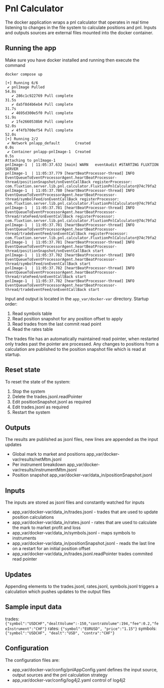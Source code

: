 # Pnl Calculator

The docker application wraps a pnl calculator that operates in real time listening to changes in the file system to 
calculate positions and pnl. Inputs and outputs sources are external files mounted into the docker container. 

## Running the app

Make sure you have docker installed and running then execute the command

```shell
docker compose up

[+] Running 6/6
 ✔ pnlImage Pulled                                                                                                                                                                                  54.8s 
   ✔ 286c1c922769 Pull complete                                                                                                                                                                     31.5s 
   ✔ da5f8d4b6eb4 Pull complete                                                                                                                                                                     31.7s 
   ✔ 4695d300e5f0 Pull complete                                                                                                                                                                     51.9s 
   ✔ 1fe2660538b0 Pull complete                                                                                                                                                                     52.0s 
   ✔ 4f4fb700ef54 Pull complete                                                                                                                                                                     52.0s 
[+] Running 2/2
 ✔ Network pnlapp_default       Created                                                                                                                                                              0.0s 
 ✔ Container pnlapp-pnlImage-1  Created                                                                                                                                                              0.5s 
Attaching to pnlImage-1
pnlImage-1  | 11:05:37.632 [main] WARN   eventAudit #STARTING FLUXTION SERVER
pnlImage-1  | 11:05:37.779 [heartBeatProcessor-thread] INFO   EventQueueToEventProcessorAgent.heartBeatProcessor-thread/positionSnapshot/onEventCallBack registerProcessor: com.fluxtion.server.lib.pnl.calculator.FluxtionPnlCalculator@74c79fa2
pnlImage-1  | 11:05:37.780 [heartBeatProcessor-thread] INFO   EventQueueToEventProcessorAgent.heartBeatProcessor-thread/symbolFeed/onEventCallBack registerProcessor: com.fluxtion.server.lib.pnl.calculator.FluxtionPnlCalculator@74c79fa2
pnlImage-1  | 11:05:37.781 [heartBeatProcessor-thread] INFO   EventQueueToEventProcessorAgent.heartBeatProcessor-thread/rateFeed/onEventCallBack registerProcessor: com.fluxtion.server.lib.pnl.calculator.FluxtionPnlCalculator@74c79fa2
pnlImage-1  | 11:05:37.781 [heartBeatProcessor-thread] INFO   EventQueueToEventProcessorAgent.heartBeatProcessor-thread/tradeEventFeed/onEventCallBack registerProcessor: com.fluxtion.server.lib.pnl.calculator.FluxtionPnlCalculator@74c79fa2
pnlImage-1  | 11:05:37.781 [heartBeatProcessor-thread] INFO   EventQueueToEventProcessorAgent.heartBeatProcessor-thread/positionSnapshot/onEventCallBack start
pnlImage-1  | 11:05:37.782 [heartBeatProcessor-thread] INFO   EventQueueToEventProcessorAgent.heartBeatProcessor-thread/symbolFeed/onEventCallBack start
pnlImage-1  | 11:05:37.782 [heartBeatProcessor-thread] INFO   EventQueueToEventProcessorAgent.heartBeatProcessor-thread/rateFeed/onEventCallBack start
pnlImage-1  | 11:05:37.782 [heartBeatProcessor-thread] INFO   EventQueueToEventProcessorAgent.heartBeatProcessor-thread/tradeEventFeed/onEventCallBack start

```

Input and output is located in the `app_var/docker-var` directory. Startup order:
1. Read symbols table
2. Read position snapshot for any position offset to apply
3. Read trades from the last commit read point
4. Read the rates table

The trades file has an automatically maintained read pointer, when restarted only trades past the pointer are processed.
Any changes to positions from a calculation are published to the position snapshot file which is read at startup. 

## Reset state
To reset the state of the system:
1. Stop the system
2. Delete the trades.jsonl.readPointer 
3. Edit positionSnapshot.jsonl as required
4. Edit trades.jsonl as required
5. Restart the system

## Outputs
The results are published as jsonl files, new lines are appended as the input updates
- Global mark to market and positions app_var/docker-var/results/netMtm.jsonl 
- Per instrument breakdown app_var/docker-var/results/instrumentMtm.jsonl 
- Position snapshot app_var/docker-var/data_in/positionSnapshot.jsonl 

## Inputs
The inputs are stored as jsonl files and constantly watched for inputs

- app_var/docker-var/data_in/trades.jsonl - trades that are used to update position calculations
- app_var/docker-var/data_in/rates.jsonl - rates that are used to calculate the mark to market profit and loss
- app_var/docker-var/data_in/symbols.jsonl - maps symbols to instruments
- app_var/docker-var/data_in/positionSnapshot.jsonl - reads the last line on a restart for an initial position offset
- app_var/docker-var/data_in/trades.jsonl.readPointer trades commited read pointer

## Updates
Appending elements to the trades.jsonl, rates.jsonl, symbols.jsonl triggers a calculation which pushes updates to the 
output files

## Sample input data
trades: `{"symbol":"USDCHF","dealtVolume":-150,"contraVolume":194,"fee":0.2,"feeInstrument":"CHF"}`
rates: `{"symbol":"EURUSD", "price":"1.15"}`
symbols: `{"symbol":"USDCHF", "dealt":"USD", "contra":"CHF"}`

## Configuration
The configuration files are:

- app_var/docker-var/config/pnlAppConfig.yaml defines the input source, output sources and the pnl calculation strategy
- app_var/docker-var/config/log4j2.yaml control of log4j2
